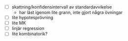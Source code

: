 
- [ ] skattning/konfidensintervall av standardavvikelse 
	- har läst igenom lite grann, inte gjort några övningar
- [ ] lite hypotesprövning
- [ ] lite MK
- [ ] linjär regression
- [ ] lite kombinatorik?